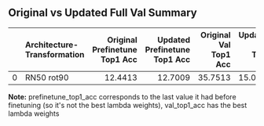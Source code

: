 ## Original vs Updated Full Val Summary
|    | Architecture-Transformation   |   Original Prefinetune Top1 Acc |   Updated Prefinetune Top1 Acc |   Original Val Top1 Acc |   Updated Val Top1 Acc |   Original Finetune Top1 Acc |   Updated Finetune Top1 Acc |   Original Final Top1 Acc |   Updated Final Top1 Acc |
|---:|:------------------------------|--------------------------------:|-------------------------------:|------------------------:|-----------------------:|-----------------------------:|----------------------------:|--------------------------:|-------------------------:|
|  0 | RN50 rot90                    |                         12.4413 |                        12.7009 |                 35.7513 |                15.0259 |                      36.7876 |                     68.3938 |                   39.8964 |                  68.3938 |

**Note:** prefinetune_top1_acc corresponds to the last value it had before finetuning (so it's not the best lambda weights), val_top1_acc has the best lambda weights